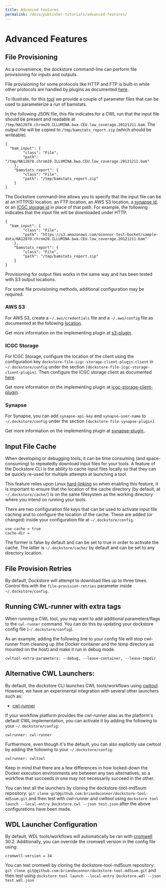 ```yaml
---
title: Advanced Features
permalink: /docs/publisher-tutorials/advanced-features/
---
```

# Advanced Features

## File Provisioning

As a convenience, the dockstore command-line can perform file provisioning for inputs and outputs.

File provisioning for some protocols like HTTP and FTP is built-in while other protocols are handled by plugins as documented [here](https://github.com/ga4gh/dockstore/tree/develop/dockstore-file-plugin-parent).

To illustrate, for this [tool](https://dockstore.org/containers/quay.io/collaboratory/dockstore-tool-bamstats) we provide a couple of parameter files that can be used to parameterize a run of bamstats.

In the following JSON file, this file indicates for a CWL run that the input file should be present and readable at `/tmp/NA12878.chrom20.ILLUMINA.bwa.CEU.low_coverage.20121211.bam`. The output file will be copied to `/tmp/bamstats_report.zip` (which should be writeable).

```
{
  "bam_input": {
        "class": "File",
        "path": "/tmp/NA12878.chrom20.ILLUMINA.bwa.CEU.low_coverage.20121211.bam"
    },
    "bamstats_report": {
        "class": "File",
        "path": "/tmp/bamstats_report.zip"
    }
}
```

The Dockstore command-line allows you to specify that the input file can be at an HTTP(S) location, an FTP location, an AWS S3 location, a [synapse id](http://python-docs.synapse.org/#accessing-data), or an [ICGC storage id](http://docs.icgc.org/cloud/guide/#cloud-guide) in place of that path. For example, the following indicates that the input file will be downloaded under HTTP.

```
{
  "bam_input": {
        "class": "File",
        "path": "https://s3.amazonaws.com/oconnor-test-bucket/sample-data/NA12878.chrom20.ILLUMINA.bwa.CEU.low_coverage.20121211.bam"
    },
    "bamstats_report": {
        "class": "File",
        "path": "/tmp/bamstats_report.zip"
    }
}
```

Provisioning for output files works in the same way and has been tested with S3 output locations.

For some file provisioning methods, additional configuration may be required.

### AWS S3

For AWS S3, create a `~/.aws/credentials` file and a `~/.aws/config` file as documented at the following [location](https://docs.aws.amazon.com/cli/latest/userguide/cli-chap-getting-started.html#cli-config-files).

Get more information on the implementing plugin at [s3-plugin](https://github.com/dockstore/s3-plugin).

### ICGC Storage

For ICGC Storage, configure the location of the client using the configuration key `dockstore-file-icgc-storage-client-plugin.client` in `~/.dockstore/config` under the section `[dockstore-file-icgc-storage-client-plugin]`. Then configure the ICGC storage client as documented [here](http://docs.icgc.org/cloud/guide/#configuration).

Get more information on the implementing plugin at [icgc-storage-client-plugin](https://github.com/dockstore/icgc-storage-client-plugin).


### Synapse

For Synapse, you can add `synapse-api-key` and `synapse-user-name` to `~/.dockstore/config` under the section `[dockstore-file-synapse-plugin]`.

Get more information on the implementing plugin at [synapse-plugin
](https://github.com/dockstore/synapse-plugin).


## Input File Cache

When developing or debugging tools, it can be time consuming (and space-consuming) to repeatedly download input files for your tools. A feature of the Dockstore CLI is the ability to cache input files locally so that they can be quickly re-used for multiple attempts at launching a tool.

This feature relies upon Linux [hard-linking](https://en.wikipedia.org/wiki/Hard_link) so when enabling this feature, it is important to ensure that the location of the cache directory (by default, at `~/.dockstore/cache/`) is on the same filesystem as the working directory where you intend on running your tools.

There are two configuration file keys that can be used to activate input file caching and to configure the location of the cache.  These are added (or changed) inside your configuration file at `~/.dockstore/config`.

```
use-cache = true
cache-dir =
```

The former is false by default and can be set to true in order to activate the cache.
The latter is `~/.dockstore/cache/` by default and can be set to any directory location.

## File Provision Retries

By default, Dockstore will attempt to download files up to three times. Control this with the `file-provision-retries` parameter inside `~/.dockstore/config`.

## Running CWL-runner with extra tags

When running a CWL tool, you may want to add additional parameters/flags to the `cwl-runner` command. You can do this by updating your dockstore config file (`~/.dockstore/config`).

As an example, adding the following line to your config file will stop cwl-runner from cleaning up (the Docker container and the temp directory as mounted on the host) and make it run in debug mode.

```
cwltool-extra-parameters: --debug, --leave-container, --leave-tmpdir
```

## Alternative CWL Launchers:

By default, the dockstore CLI launches CWL tools/workflows using [cwltool](https://github.com/common-workflow-language/cwltool). However, we have an experimental integration with several other launchers such as:
- [cwl-runner](http://www.commonwl.org/v1.0/CommandLineTool.html#Executing_CWL_documents_as_scripts)

If your workflow platform provides the cwl-runner alias as the platform's default CWL implementation, you can activate it by adding the following to your `~/.dockstore/config`:
```
cwlrunner: cwl-runner
```

Furthermore, even though it's the default, you can also explicitly use cwltool by adding the following to your `~/.dockstore/config`:
 ```
 cwlrunner: cwltool
 ```

Keep in mind that there are a few differences in how locked-down the Docker execution environments are between any two alternatives, so a workflow that succeeds in one may not necessarily succeed in the other.

You can test all the launchers by cloning the dockstore-tool-md5sum repository: `git clone git@github.com:briandoconnor/dockstore-tool-md5sum.git` and then test with cwl-runner and cwltool using `dockstore tool launch --local-entry Dockstore.cwl --json test.json` after the above configurations have been made.

## WDL Launcher Configuration

By default, WDL tools/workflows will automatically be ran with [cromwell](https://github.com/broadinstitute/cromwell) 30.2.
Additionally, you can override the cromwell version in the config file using:
```
cromwell-version = 34
```

You can test cromwell by cloning the dockstore-tool-md5sum repository: `git clone git@github.com:briandoconnor/dockstore-tool-md5sum.git` and then test using `dockstore tool launch --local-entry Dockstore.wdl --json test.wdl.json`
